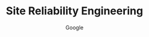 ---
layout: post
title: "Site Reliability Engineering"
author: Google
img: book-sre.jpg
total_pages: 483
read_pages: 163
---